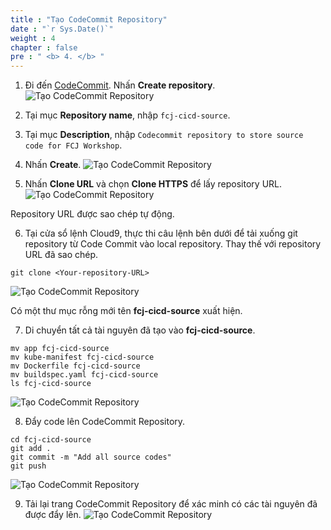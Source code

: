 ```yaml
---
title : "Tạo CodeCommit Repository"
date : "`r Sys.Date()`"
weight : 4
chapter : false
pre : " <b> 4. </b> "
---
```


1. Đi đến [CodeCommit](https://ap-southeast-1.console.aws.amazon.com/codesuite/codecommit/repositories?region=ap-southeast-1). Nhấn **Create repository**.
![Tạo CodeCommit Repository](../../../images/4.createcodecommit/4.1.createcodecommit.png?pc=90pt)

2. Tại mục **Repository name**, nhập ```fcj-cicd-source```.
3. Tại mục **Description**, nhập ```Codecommit repository to store source code for FCJ Workshop```.
4. Nhấn **Create**.
![Tạo CodeCommit Repository](../../../images/4.createcodecommit/4.2.createcodecommit.png?pc=90pt)

5. Nhấn **Clone URL** và chọn **Clone HTTPS** để lấy repository URL.
![Tạo CodeCommit Repository](../../../images/4.createcodecommit/4.3.createcodecommit.png?pc=90pt)

Repository URL được sao chép tự động.


6. Tại cửa sổ lệnh Cloud9, thực thi câu lệnh bên dưới để tải xuống git repository từ Code Commit vào local repository. Thay thế <Your-repository-URL> với repository URL đã sao chép.
```
git clone <Your-repository-URL>
```
![Tạo CodeCommit Repository](../../../images/4.createcodecommit/4.4.createcodecommit.png?pc=90pt)

Có một thư mục rỗng mới tên **fcj-cicd-source** xuất hiện.

7. Di chuyển tất cả tài nguyên đã tạo vào **fcj-cicd-source**.
```
mv app fcj-cicd-source
mv kube-manifest fcj-cicd-source
mv Dockerfile fcj-cicd-source
mv buildspec.yaml fcj-cicd-source
ls fcj-cicd-source
```
![Tạo CodeCommit Repository](../../../images/4.createcodecommit/4.5.createcodecommit.png?pc=90pt)

8. Đẩy code lên CodeCommit Repository.
```
cd fcj-cicd-source
git add .
git commit -m "Add all source codes"
git push
```
![Tạo CodeCommit Repository](../../../images/4.createcodecommit/4.6.createcodecommit.png?pc=90pt)

9. Tải lại trang CodeCommit Repository để xác minh có các tài nguyên đã được đẩy lên.
![Tạo CodeCommit Repository](../../../images/4.createcodecommit/4.7.createcodecommit.png?pc=90pt)

